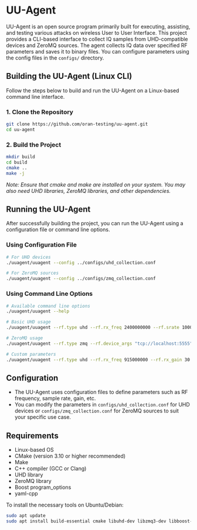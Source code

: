 # UU-Agent

UU-Agent is an open source program primarily built for executing, assisting, and testing various attacks on wireless User to User Interface. This project provides a CLI-based interface to collect IQ samples from UHD-compatible devices and ZeroMQ sources. The agent collects IQ data over specified RF parameters and saves it to binary files. You can configure parameters using the config files in the `configs/` directory.

## Building the UU-Agent (Linux CLI)

Follow the steps below to build and run the UU-Agent on a Linux-based command line interface.

### 1. Clone the Repository

```bash
git clone https://github.com/oran-testing/uu-agent.git
cd uu-agent
```

### 2. Build the Project

```bash
mkdir build
cd build
cmake ..
make -j
```

*Note: Ensure that cmake and make are installed on your system. You may also need UHD libraries, ZeroMQ libraries, and other dependencies.*

## Running the UU-Agent

After successfully building the project, you can run the UU-Agent using a configuration file or command line options.

### Using Configuration File
```bash
# For UHD devices
./uuagent/uuagent --config ../configs/uhd_collection.conf

# For ZeroMQ sources
./uuagent/uuagent --config ../configs/zmq_collection.conf
```

### Using Command Line Options
```bash
# Available command line options
./uuagent/uuagent --help

# Basic UHD usage
./uuagent/uuagent --rf.type uhd --rf.rx_freq 2400000000 --rf.srate 1000000

# ZeroMQ usage
./uuagent/uuagent --rf.type zmq --rf.device_args "tcp://localhost:5555"

# Custom parameters
./uuagent/uuagent --rf.type uhd --rf.rx_freq 915000000 --rf.rx_gain 30 --rf.num_samples 10000000 --rf.iq_file my_data.bin
```

## Configuration

- The UU-Agent uses configuration files to define parameters such as RF frequency, sample rate, gain, etc.
- You can modify the parameters in `configs/uhd_collection.conf` for UHD devices or `configs/zmq_collection.conf` for ZeroMQ sources to suit your specific use case.

## Requirements

- Linux-based OS
- CMake (version 3.10 or higher recommended)
- Make
- C++ compiler (GCC or Clang)
- UHD library
- ZeroMQ library
- Boost program_options
- yaml-cpp

To install the necessary tools on Ubuntu/Debian:

```bash
sudo apt update
sudo apt install build-essential cmake libuhd-dev libzmq3-dev libboost-program-options-dev libyaml-cpp-dev pkg-config
```
